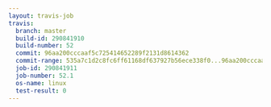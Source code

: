 ```yaml
---
layout: travis-job
travis:
  branch: master
  build-id: 290841910
  build-number: 52
  commit: 96aa200cccaaf5c725414652289f2131d8614362
  commit-range: 535a7c1d2c8fc6ff61168df637927b56ece338f0...96aa200cccaaf5c725414652289f2131d8614362
  job-id: 290841911
  job-number: 52.1
  os-name: linux
  test-result: 0
---
```

